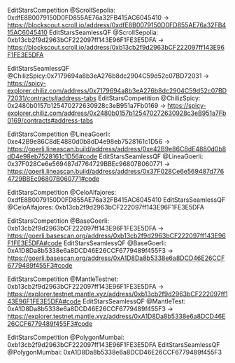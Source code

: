 EditStarsCompetition @ScrollSepolia: 0xdfE8B0079150D0FD855AE76a32FB415AC6045410
-> https://blockscout.scroll.io/address/0xdfE8B0079150D0FD855AE76a32FB415AC6045410
EditStarsSeamlessQF @ScrollSepolia: 0xb13cb2f9d2963bCF222097ff143E96F1FE3E5DFA
-> https://blockscout.scroll.io/address/0xb13cb2f9d2963bCF222097ff143E96F1FE3E5DFA

EditStarsSeamlessQF @ChilizSpicy:0x7179694a8b3eA276b8dc2904C59d52c07BD72031
-> https://spicy-explorer.chiliz.com/address/0x7179694a8b3eA276b8dc2904C59d52c07BD72031/contracts#address-tabs
EditStarsCompetition @ChilizSpicy: 0x2480b0157b125470272630928c3eB951a7Fb0169
-> https://spicy-explorer.chiliz.com/address/0x2480b0157b125470272630928c3eB951a7Fb0169/contracts#address-tabs

EditStarsCompetition @LineaGoerli: 0xe42B9e86C8dE4880d0b8dD4e98eb7528161c1D56
-> https://goerli.lineascan.build/address/address/0xe42B9e86C8dE4880d0b8dD4e98eb7528161c1D56#code
EditStarsSeamlessQF @LineaGoerli: 0x37F028Ce6e569487d7764729BBEc96807B060771
-> https://goerli.lineascan.build/address/address/0x37F028Ce6e569487d7764729BBEc96807B060771#code

EditStarsCompetition @CeloAlfajores: 0xdfE8B0079150D0FD855AE76a32FB415AC6045410
EditStarsSeamlessQF @CeloAlfajores: 0xb13cb2f9d2963bCF222097ff143E96F1FE3E5DFA

EditStarsCompetition @BaseGoerli: 0xb13cb2f9d2963bCF222097ff143E96F1FE3E5DFA
-> https://goerli.basescan.org/address/0xb13cb2f9d2963bCF222097ff143E96F1FE3E5DFA#code
EditStarsSeamlessQF @BaseGoerli: 0xA1D8Da8b5338e6a8DCD46E26CCF6779489f455F3
-> https://goerli.basescan.org/address/0xA1D8Da8b5338e6a8DCD46E26CCF6779489f455F3#code

EditStarsCompetition @MantleTestnet: 0xb13cb2f9d2963bCF222097ff143E96F1FE3E5DFA
-> https://explorer.testnet.mantle.xyz/address/0xb13cb2f9d2963bCF222097ff143E96F1FE3E5DFA#code
EditStarsSeamlessQF @MantleTest: 0xA1D8Da8b5338e6a8DCD46E26CCF6779489f455F3
-> https://explorer.testnet.mantle.xyz/address/0xA1D8Da8b5338e6a8DCD46E26CCF6779489f455F3#code

EditStarsCompetition @PolygonMumbai: 0xb13cb2f9d2963bCF222097ff143E96F1FE3E5DFA
EditStarsSeamlessQF @PolygonMumbai: 0xA1D8Da8b5338e6a8DCD46E26CCF6779489f455F3
